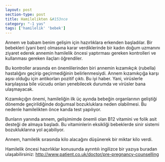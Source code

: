 ```yaml
---
layout: post
section-type: post
title: Hamilelikten &#153nce
category: "-1 yas"
tags: ['hamilelik' 'bebek']
---
```


Annem ve babam benim gelişim için hazırlıklara erkenden başladılar. Bir bebekleri (yani ben) olmasına karar verdiklerinde bir kadın doğum uzmanını ziyaret ederek annemin hamilelik öncesi yaptırması gereken kontrolleri ve kullanması gereken ilaçları öğrendiler.

Bu kontroller arasında en önemlilerinden biri annemin kızamıkçık (rubella) hastalığını geçirip geçirmediğinin belirlenmesiydi. Annem kızamıkçığa karşı aşısı olduğu için antikorları pozitif çıktı. Bu iyi haber. Yani, virüslerle karşılaşssa bile vücudu onları yenebilecek durumda ve virüsler bana ulaşmayacak.

Kızamıkçığın önemi, hamileliğin ilk üç ayında bebeğin organlarının geliştiği dönemde geçirildiğinde doğumsal bozukluklara neden olabilmesi. Bu nedenle hamilelikten önce kanda test yapılıyor.

Bunların yanında annem, gelişimimde önemli olan B12 vitamini ve folik asit desteği de almaya başladı. Bu vitaminlerin eksikliği bebeklerde sinir sistemi bozukluklarına yol açabiliyor.

Annem, hamilelik sırasında kilo alacağını düşünerek bir miktar kilo verdi.

Hamilelik öncesi hazırlıklar konusunda ayrıntılı ingilizce bir yazıya buradan ulaşabilirsiniz: <a href="http://www.patient.co.uk/doctor/pre-pregnancy-counselling">http://www.patient.co.uk/doctor/pre-pregnancy-counselling</a>
